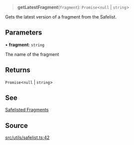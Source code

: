 > **getLatestFragment**(`fragment`): `Promise`\<`null` \| `string`\>

Gets the latest version of a fragment from the Safelist.

## Parameters

• **fragment**: `string`

The name of the fragment

## Returns

`Promise`\<`null` \| `string`\>

## See

[Safelisted Fragments](https://github.com/bhavjitChauhan/khan-api/tree/safelist/fragment)

## Source

[src/utils/safelist.ts:42](https://github.com/bhavjitChauhan/khan-api/blob/214cc6672777162cd3ec638a3ad3a22f7fe37e04/src/utils/safelist.ts#L42)
